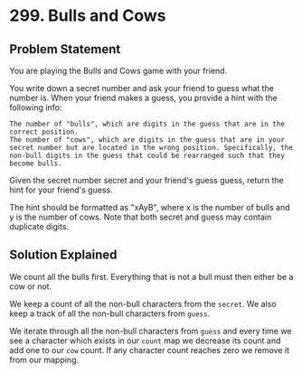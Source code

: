 # 299. Bulls and Cows

## Problem Statement

You are playing the Bulls and Cows game with your friend.

You write down a secret number and ask your friend to guess what the number is. When your friend makes a guess, you provide a hint with the following info:

    The number of "bulls", which are digits in the guess that are in the correct position.
    The number of "cows", which are digits in the guess that are in your secret number but are located in the wrong position. Specifically, the non-bull digits in the guess that could be rearranged such that they become bulls.

Given the secret number secret and your friend's guess guess, return the hint for your friend's guess.

The hint should be formatted as "xAyB", where x is the number of bulls and y is the number of cows. Note that both secret and guess may contain duplicate digits.

## Solution Explained

We count all the bulls first. Everything that is not a bull must then either be a cow or not.

We keep a count of all the non-bull characters from the `secret`. We also keep a track of all the non-bull characters from `guess`.

We iterate through all the non-bull characters from `guess` and every time we see a character which exists in our `count` map we decrease its count and add one to our `cow` count. If any character count reaches zero we remove it from our mapping.
